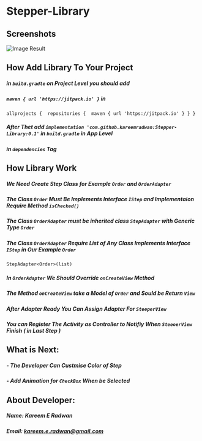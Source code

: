 # Stepper-Library

## Screenshots
![Image Result](https://scontent.fgza6-1.fna.fbcdn.net/v/t1.0-9/106503813_693000678211700_2733733955416928403_n.jpg?_nc_cat=102&_nc_sid=07e735&_nc_ohc=4NiB_Ur8XbAAX9iQAH0&_nc_ht=scontent.fgza6-1.fna&oh=9c30aefb155035a8e040691afc145f9c&oe=5F22F65B)
## How Add Library To Your Project
##### in `build.gradle` on Project Level you should add 
##### `maven { url 'https://jitpack.io' }` in 
`allprojects { 
     repositories { 
        maven { url 'https://jitpack.io' }
      }
 }   
   `
##### After Thet add `implementation 'com.github.kareemradwan:Stepper-Library:0.1'` in `build.gradle` in App Level
##### in `dependencies` Tag


## How Library Work

##### We Need Create Step Class for Example `Order` and `OrderAdapter` 
##### The Class `Order` Must Be Implements Interface `IStep` and Implementaion Require Method `isChecked()`
##### The Class `OrderAdapter` must be inherited class `StepAdapter` with Generic Type `Order`
##### The Class `OrderAdapter` Require List of Any Class Implements Interface `IStep` in Our Example `Order`

`
StepAdapter<Order>(list)
`

##### In `OrderAdapter` We Should Override `onCreateView` Method 
##### The Method `onCreateView` take a Model of `Order` and Sould be Return `View`

##### After Adapter Ready You Can Assign Adapter For `SteeperView` 

##### You can Register The Activity as Controller to Notifiy When `SteeoerView` Finish ( in Last Step )



## What is Next:
##### - The Developer Can Custmise Color of Step
##### - Add Animation for `CheckBox` When be Selected


## About Developer:
##### Name: Kareem E Radwan
##### Email: kareem.e.radwan@gmail.com

